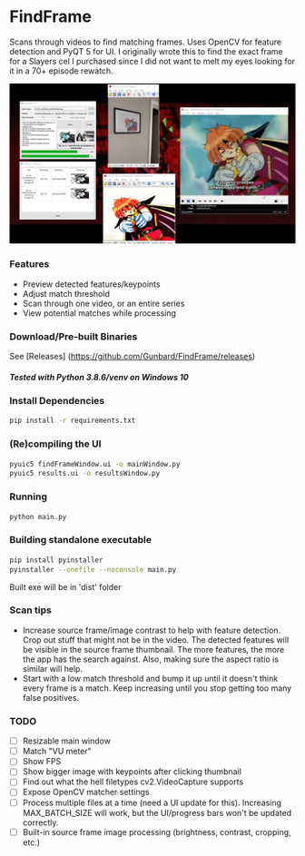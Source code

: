 # FindFrame
Scans through videos to find matching frames. Uses OpenCV for feature detection and PyQT 5 for UI.
I originally wrote this to find the exact frame for a Slayers cel I purchased since I did not want to melt my eyes looking for it in a 70+ episode rewatch.

![FindFrame screenshot with results](/readme-img/screenshotV1.png)

### Features
- Preview detected features/keypoints
- Adjust match threshold
- Scan through one video, or an entire series
- View potential matches while processing

### Download/Pre-built Binaries
See [Releases] (https://github.com/Gunbard/FindFrame/releases)

##### Tested with Python 3.8.6/venv on Windows 10

### Install Dependencies
```sh
pip install -r requirements.txt
```

### (Re)compiling the UI
```sh
pyuic5 findFrameWindow.ui -o mainWindow.py
pyuic5 results.ui -o resultsWindow.py
```

### Running
```sh
python main.py
```

### Building standalone executable
```sh
pip install pyinstaller
pyinstaller --onefile --noconsole main.py
```

Built exe will be in 'dist' folder

### Scan tips
 - Increase source frame/image contrast to help with feature detection. Crop out stuff that might not be in the video. The detected features will be visible in the source frame thumbnail. The more features, the more the app has the search against. Also, making sure the aspect ratio is similar will help.
 - Start with a low match threshold and bump it up until it doesn't think every frame is a match. Keep increasing until you stop getting too many false positives.

### TODO
- [ ] Resizable main window
- [ ] Match "VU meter"
- [ ] Show FPS
- [ ] Show bigger image with keypoints after clicking thumbnail
- [ ] Find out what the hell filetypes cv2.VideoCapture supports
- [ ] Expose OpenCV matcher settings
- [ ] Process multiple files at a time (need a UI update for this). Increasing MAX_BATCH_SIZE will work, but the UI/progress bars won't be updated correctly.
- [ ] Built-in source frame image processing (brightness, contrast, cropping, etc.)